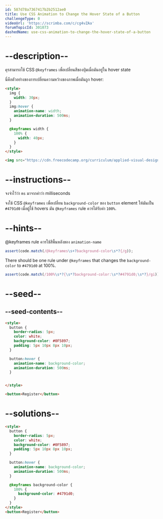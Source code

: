 ```yaml
---
id: 587d78a7367417b2b2512ae0
title: Use CSS Animation to Change the Hover State of a Button
challengeType: 0
videoUrl: 'https://scrimba.com/c/cg4vZAa'
forumTopicId: 301073
dashedName: use-css-animation-to-change-the-hover-state-of-a-button
---
```


# --description--

คุรสามารถใช้ CSS `@keyframes` เพื่อเปลี่ยนสีของปุ่มเมื่อมันอยู่ใน hover state

นี่คือตัวอย่างของการเปลี่ยนความหว้างของภาพเมื่อมันถูก hover:

```html
<style>
  img {
    width: 30px;
  }
  img:hover {
    animation-name: width;
    animation-duration: 500ms;
  }

  @keyframes width {
    100% {
      width: 40px;
    }
  }
</style>

<img src="https://cdn.freecodecamp.org/curriculum/applied-visual-design/google-logo.png" alt="Google's Logo" />
```

# --instructions--

จงจำไว้ว่า `ms` มาจากคำว่า  milliseconds

จงใช้ CSS `@keyframes` เพื่อเปลี่ยน `background-color` ของ `button` element ให้มันเป็น `#4791d0` เมื่อผู้ใช้ hovers มัน
`@keyframes` rule ควรได้รับค่า `100%`.

# --hints--

@keyframes rule ควรใช้สีพื้นหลังของ  `animation-name` 

```js
assert(code.match(/@keyframes\s+?background-color\s*?{/g));
```

There should be one rule under `@keyframes` that changes the `background-color` to `#4791d0` at 100%.

```js
assert(code.match(/100%\s*?{\s*?background-color:\s*?#4791d0;\s*?}/gi));
```

# --seed--

## --seed-contents--

```html
<style>
  button {
    border-radius: 5px;
    color: white;
    background-color: #0F5897;
    padding: 5px 10px 8px 10px;
  }

  button:hover {
    animation-name: background-color;
    animation-duration: 500ms;
  }


</style>

<button>Register</button>
```

# --solutions--

```html
<style>
  button {
    border-radius: 5px;
    color: white;
    background-color: #0F5897;
    padding: 5px 10px 8px 10px;
  }

  button:hover {
    animation-name: background-color;
    animation-duration: 500ms;
  }

  @keyframes background-color {
    100% {
      background-color: #4791d0;
    }
  }
</style>
<button>Register</button>
```
